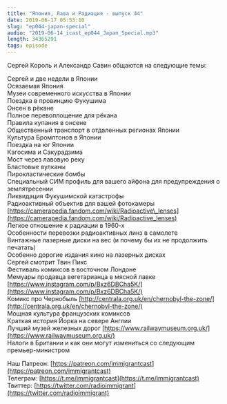 ```yaml
---
title: "Япония, Лава и Радиация - выпуск 44"
date: 2019-06-17 05:53:10
slug: "ep044-japan-special"
audio: "2019-06-14_icast_ep044_Japan_Special.mp3"
length: 34365291
tags: episode
---
```

Сергей Король и Александр Савин общаются на следующие темы:  
  
Сергей и две недели в Японии  
Осязаемая Япония  
Музеи современного искусства в Японии  
Поездка в провинцию Фукушима  
Онсен в рёкане  
Полное перевоплощение для рёкана  
Правила купания в онсене  
Общественный транспорт в отдаленных регионах Японии  
Культура Бромптонов в Японии  
Поездка на юг Японии  
Кагосима и Сакурадзима  
Мост через лавовую реку  
Бластовые вулканы  
Пирокластические бомбы  
Специальный СИМ профиль для вашего айфона для предупреждения о землятресении  
Ликвидация Фукушимской катастрофы  
Радиоактивный объектив для вашей фотокамеры [https://camerapedia.fandom.com/wiki/Radioactive\_lenses](https://camerapedia.fandom.com/wiki/Radioactive_lenses)  
Легкое отношение к радиации в 1960-х  
Особенности перевозки радиоактивных линз в самолете  
Винтажные лазерные диски на вес (и почему бы их не продолжить печатать)  
Особенно дорогие издания кино на лазерных дисках  
Сергей смотрит Твин Пикс  
Фестиваль комиксов в восточном Лондоне  
Мемуары продавца вегетарианца в мясной лавке [https://www.instagram.com/p/Bxz6DBCha5K/](https://www.instagram.com/p/Bxz6DBCha5K/)  
Комикс про Чернобыль [http://centrala.org.uk/en/chernobyl-the-zone/](http://centrala.org.uk/en/chernobyl-the-zone/)  
Мощная культура французских комиксов  
Краткая история Йорка на севере Англии  
Лучший музей железных дорог [https://www.railwaymuseum.org.uk/](https://www.railwaymuseum.org.uk/)  
Налоги в Британии и как они могут измениться со следующим премьер-министром  
  
Наш Патреон: [https://patreon.com/immigrantcast](https://patreon.com/immigrantcast)  
Телеграм: [https://t.me/immigrantcast](https://t.me/immigrantcast)  
Твиттер: [https://twitter.com/radioimmigrant](https://twitter.com/radioimmigrant)
